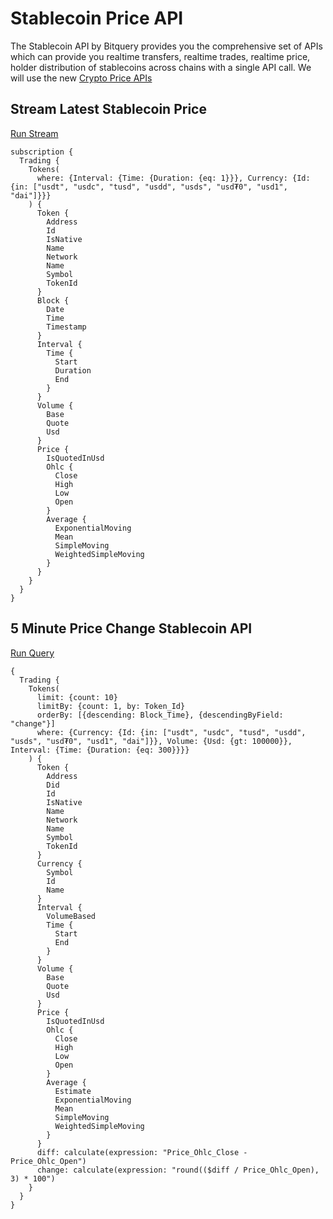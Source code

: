 # Stablecoin Price API

The Stablecoin API by Bitquery provides you the comprehensive set of APIs which can provide you realtime transfers, realtime trades, realtime price, holder distribution of stablecoins across chains with a single API call. We will use the new [Crypto Price APIs](https://docs.bitquery.io/docs/trading/price-index/introduction/)

## Stream Latest Stablecoin Price

[Run Stream](https://ide.bitquery.io/stablecoin-1-second-price-stream)

```
subscription {
  Trading {
    Tokens(
      where: {Interval: {Time: {Duration: {eq: 1}}}, Currency: {Id: {in: ["usdt", "usdc", "tusd", "usdd", "usds", "usd₮0", "usd1", "dai"]}}}
    ) {
      Token {
        Address
        Id
        IsNative
        Name
        Network
        Name
        Symbol
        TokenId
      }
      Block {
        Date
        Time
        Timestamp
      }
      Interval {
        Time {
          Start
          Duration
          End
        }
      }
      Volume {
        Base
        Quote
        Usd
      }
      Price {
        IsQuotedInUsd
        Ohlc {
          Close
          High
          Low
          Open
        }
        Average {
          ExponentialMoving
          Mean
          SimpleMoving
          WeightedSimpleMoving
        }
      }
    }
  }
}

```

## 5 Minute Price Change Stablecoin API

[Run Query](https://ide.bitquery.io/5-minute-price-change-stablecoin-API)

```
{
  Trading {
    Tokens(
      limit: {count: 10}
      limitBy: {count: 1, by: Token_Id}
      orderBy: [{descending: Block_Time}, {descendingByField: "change"}]
      where: {Currency: {Id: {in: ["usdt", "usdc", "tusd", "usdd", "usds", "usd₮0", "usd1", "dai"]}}, Volume: {Usd: {gt: 100000}}, Interval: {Time: {Duration: {eq: 300}}}}
    ) {
      Token {
        Address
        Did
        Id
        IsNative
        Name
        Network
        Name
        Symbol
        TokenId
      }
      Currency {
        Symbol
        Id
        Name
      }
      Interval {
        VolumeBased
        Time {
          Start
          End
        }
      }
      Volume {
        Base
        Quote
        Usd
      }
      Price {
        IsQuotedInUsd
        Ohlc {
          Close
          High
          Low
          Open
        }
        Average {
          Estimate
          ExponentialMoving
          Mean
          SimpleMoving
          WeightedSimpleMoving
        }
      }
      diff: calculate(expression: "Price_Ohlc_Close - Price_Ohlc_Open")
      change: calculate(expression: "round(($diff / Price_Ohlc_Open), 3) * 100")
    }
  }
}

```
